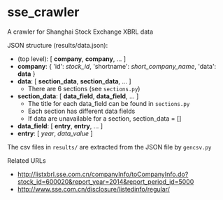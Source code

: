 # sse_crawler
A crawler for Shanghai Stock Exchange XBRL data

JSON structure (results/data.json):
- (top level): [ **company**, **company**, ... ]
- **company**: { 'id': *stock_id*, 'shortname': *short_company_name*, 'data': **data** }
- **data**: [ **section_data**, **section_data**, ... ]
    - There are 6 sections (see `sections.py`)
- **section_data**: [ **data_field**, **data_field**, ... ]
    - The title for each data_field can be found in `sections.py`
    - Each section has different data fields
    - If data are unavailable for a section, section_data = []
- **data_field**: [ **entry**, **entry**, ... ]
- **entry**: [ *year*, *data_value* ]

The csv files in `results/` are extracted from the JSON file by `gencsv.py`

Related URLs
- http://listxbrl.sse.com.cn/companyInfo/toCompanyInfo.do?stock_id=600020&report_year=2014&report_period_id=5000
- http://www.sse.com.cn/disclosure/listedinfo/regular/
